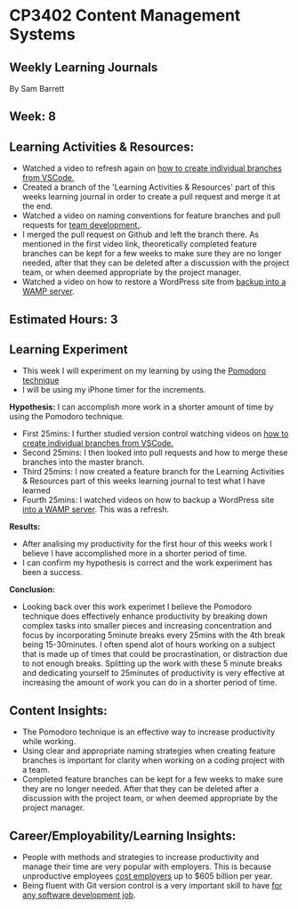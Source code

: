 # CP3402 Content Management Systems
## Weekly Learning Journals

By Sam Barrett

## Week: 8

## Learning Activities & Resources:
- Watched a video to refresh again on [how to create individual branches from VSCode.](https://www.youtube.com/watch?)
- Created a branch of the 'Learning Activities & Resources' part of this weeks learning journal in order to create a pull request and merge it at the end.
- Watched a video on naming conventions for feature branches and pull requests for [team development.](https://www.youtube.com/watch?v=n0w4oL4bJo8).
- I merged the pull request on Github and left the branch there. As mentioned in the first video link, theoretically completed feature branches can be kept for a few weeks to make sure they are no longer needed, after that they can be deleted after a discussion with the project team, or when deemed appropriate by the project manager.
- Watched a video on how to restore a WordPress site from [backup into a WAMP server](https://www.youtube.com/watch?v=-32abtu4ZwM).  

## Estimated Hours: 3

## Learning Experiment 
- This week I will experiment on my learning by using the [Pomodoro technique](https://www.todoist.com/productivity-methods/pomodoro-technique)
- I will be using my iPhone timer for the increments.

**Hypothesis:** I can accomplish more work in a shorter amount of time by using the Pomodoro technique.  
- First 25mins: I further studied version control watching videos on [how to create individual branches from VSCode.](https://www.youtube.com/watch?v=Dedz4gRHezg&t=193s)
- Second 25mins: I then looked into pull requests and how to merge these branches into the master branch.
- Third 25mins: I now created a feature branch for the Learning Activities & Resources part of this weeks learning journal to test what I have learned
- Fourth 25mins: I watched videos on how to backup a WordPress site [into a WAMP server](https://www.youtube.com/watch?v=-32abtu4ZwM). This was a refresh.
  
**Results:**  
- After analising my productivity for the first hour of this weeks work I believe I have accomplished more in a shorter period of time.
- I can confirm my hypothesis is correct and the work experiment has been a success.
  
**Conclusion:**  
- Looking back over this work experimet I believe the Pomodoro technique does effectively enhance productivity by
breaking down complex tasks into smaller pieces and increasing concentration and focus by incorporating 5minute breaks every 25mins with
the 4th break being 15-30minutes. I often spend alot of hours working on a subject that is made up of times that could be procrastination, or 
distraction due to not enough breaks. Splitting up the work with these 5 minute breaks and dedicating yourself to 25minutes of productivity is 
very effective at increasing the amount of work you can do in a shorter period of time.  

## Content Insights:
- The Pomodoro technique is an effective way to increase productivity while working.
- Using clear and appropriate naming strategies when creating feature branches is important for clarity when working on a coding project with a team.
- Completed feature branches can be kept for a few weeks to make sure they are no longer needed. After that they can be deleted after a discussion with the project team, or when deemed appropriate by the project manager.

## Career/Employability/Learning Insights:
- People with methods and strategies to increase productivity and manage their time are very popular with employers. This is because unproductive 
employees [cost employers](https://firstup.io/blog/employee-productivity-statistics/) up to $605 billion per year.
- Being fluent with Git version control is a very important skill to have [for any software development job](https://about.gitlab.com/topics/version-control/version-control-best-practices/).